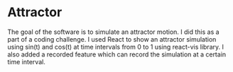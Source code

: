 # Attractor

The goal of the software is to simulate an attractor motion. I did this as a part of a coding challenge. I used React to show an attractor simulation using sin(t) and cos(t) at time intervals from 0 to 1 using react-vis library. I also added a recorded feature which can record the simulation at a certain time interval. 
